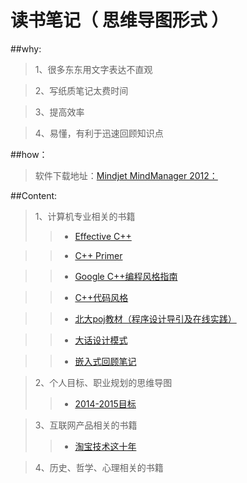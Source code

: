 读书笔记（ 思维导图形式 ）
==============



##why:    
        
        
>1、很多东东用文字表达不直观

>2、写纸质笔记太费时间

>3、提高效率

>4、易懂，有利于迅速回顾知识点

##how：   
>软件下载地址：[Mindjet MindManager 2012：](http://rj.baidu.com/soft/detail/15140.html?ald)

##Content:
      
>1、计算机专业相关的书籍
>>* [Effective C++](https://raw.githubusercontent.com/JamesonHuang/mind_map_notes/master/%E8%AE%A1%E7%AE%97%E6%9C%BA%E7%9B%B8%E5%85%B3/Completed/effectiveC++.gif)

>>* [C++ Primer](https://raw.githubusercontent.com/JamesonHuang/mind_map_notes/master/%E8%AE%A1%E7%AE%97%E6%9C%BA%E7%9B%B8%E5%85%B3/Completed/c++%20primer.gif)

>>* [Google C++编程风格指南](https://raw.githubusercontent.com/JamesonHuang/mind_map_notes/master/%E8%AE%A1%E7%AE%97%E6%9C%BA%E7%9B%B8%E5%85%B3/Completed/google%E7%BC%96%E7%A8%8B%E9%A3%8E%E6%A0%BC%E6%8C%87%E5%8D%97.gif)

>>* [C++代码风格](https://raw.githubusercontent.com/JamesonHuang/mind_map_notes/master/%E8%AE%A1%E7%AE%97%E6%9C%BA%E7%9B%B8%E5%85%B3/Completed/C++%E4%BB%A3%E7%A0%81%E9%A3%8E%E6%A0%BC%20.gif)

>>* [北大poj教材（程序设计导引及在线实践）](https://raw.githubusercontent.com/JamesonHuang/mind_map_notes/master/%E8%AE%A1%E7%AE%97%E6%9C%BA%E7%9B%B8%E5%85%B3/Completed/%E5%8C%97%E5%A4%A7poj%E6%95%99%E6%9D%90%EF%BC%88%E7%A8%8B%E5%BA%8F%E8%AE%BE%E8%AE%A1%E5%AF%BC%E5%BC%95%E5%8F%8A%E5%9C%A8%E7%BA%BF%E5%AE%9E%E8%B7%B5%EF%BC%89.gif)

>>* [大话设计模式](https://raw.githubusercontent.com/JamesonHuang/mind_map_notes/master/%E8%AE%A1%E7%AE%97%E6%9C%BA%E7%9B%B8%E5%85%B3/Completed/%E5%A4%A7%E8%AF%9D%E8%AE%BE%E8%AE%A1%E6%A8%A1%E5%BC%8F.gif)

>>* [嵌入式回顾笔记](https://raw.githubusercontent.com/JamesonHuang/mind_map_notes/master/%E8%AE%A1%E7%AE%97%E6%9C%BA%E7%9B%B8%E5%85%B3/Completed/%E5%B5%8C%E5%85%A5%E5%BC%8F%E5%9B%9E%E9%A1%BE%E7%AC%94%E8%AE%B0%20.gif)

>2、个人目标、职业规划的思维导图
>>* [2014-2015目标](https://raw.githubusercontent.com/JamesonHuang/mind_map_notes/master/%E4%B8%AA%E4%BA%BA%E8%A7%84%E5%88%92/2014-2015%E7%9B%AE%E6%A0%87/2014-15%E7%9B%AE%E6%A0%87%20.gif)


>3、互联网产品相关的书籍
>>* [淘宝技术这十年](https://github.com/JamesonHuang/mind_map_notes/blob/master/%E4%BA%92%E8%81%94%E7%BD%91%E4%BA%A7%E5%93%81/%E6%B7%98%E5%AE%9D%E6%8A%80%E6%9C%AF%E8%BF%99%E5%8D%81%E5%B9%B4%E7%AC%94%E8%AE%B0.doc)

>4、历史、哲学、心理相关的书籍
